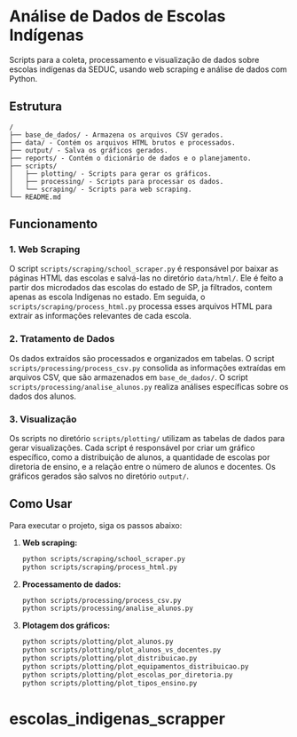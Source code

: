 # Análise de Dados de Escolas Indígenas

Scripts para a coleta, processamento e visualização de dados sobre escolas indígenas da SEDUC, usando web scraping e análise de dados com Python.

## Estrutura

```
/
├── base_de_dados/ - Armazena os arquivos CSV gerados.
├── data/ - Contém os arquivos HTML brutos e processados.
├── output/ - Salva os gráficos gerados.
├── reports/ - Contém o dicionário de dados e o planejamento.
├── scripts/
│   ├── plotting/ - Scripts para gerar os gráficos.
│   ├── processing/ - Scripts para processar os dados.
│   └── scraping/ - Scripts para web scraping.
└── README.md
```

## Funcionamento

### 1. Web Scraping

O script `scripts/scraping/school_scraper.py` é responsável por baixar as páginas HTML das escolas e salvá-las no diretório `data/html/`. Ele é feito a partir dos microdados das escolas do estado de SP, ja filtrados, contem apenas as escola Indígenas no estado. Em seguida, o `scripts/scraping/process_html.py` processa esses arquivos HTML para extrair as informações relevantes de cada escola.

### 2. Tratamento de Dados

Os dados extraídos são processados e organizados em tabelas. O script `scripts/processing/process_csv.py` consolida as informações extraídas em arquivos CSV, que são armazenados em `base_de_dados/`. O script `scripts/processing/analise_alunos.py` realiza análises específicas sobre os dados dos alunos.

### 3. Visualização

Os scripts no diretório `scripts/plotting/` utilizam as tabelas de dados para gerar visualizações. Cada script é responsável por criar um gráfico específico, como a distribuição de alunos, a quantidade de escolas por diretoria de ensino, e a relação entre o número de alunos e docentes. Os gráficos gerados são salvos no diretório `output/`.

## Como Usar

Para executar o projeto, siga os passos abaixo:

1.  **Web scraping:**
    ```bash
    python scripts/scraping/school_scraper.py
    python scripts/scraping/process_html.py
    ```

2.  **Processamento de dados:**
    ```bash
    python scripts/processing/process_csv.py
    python scripts/processing/analise_alunos.py
    ```

3.  **Plotagem dos gráficos:**
    ```bash
    python scripts/plotting/plot_alunos.py
    python scripts/plotting/plot_alunos_vs_docentes.py
    python scripts/plotting/plot_distribuicao.py
    python scripts/plotting/plot_equipamentos_distribuicao.py
    python scripts/plotting/plot_escolas_por_diretoria.py
    python scripts/plotting/plot_tipos_ensino.py
    ```
# escolas_indigenas_scrapper
